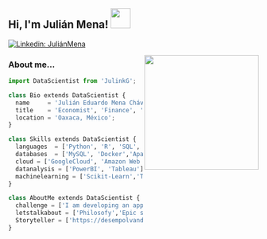 

<h2> Hi, I'm Julián Mena! <img src="https://media4.giphy.com/media/KY2ZMhnCxP008/200w.webp?cid=ecf05e47itvc6snzvx2lkpivlpkk9nm0ba93pyayalj9ghf2&rid=200w.webp&ct=g" width="40"></h2>

[![Linkedin: JuliánMena](https://img.shields.io/badge/-JuliánMena-blue?style=flat-square&logo=Linkedin&logoColor=white&link=https://www.linkedin.com/in/julianmenachavez/)](https://www.linkedin.com/in/julianmenachavez/)

<img align='right' src="https://media4.giphy.com/media/LmlBSpCbZTNfNoWrtb/giphy.gif" width="230">

### About me... 
```python
import DataScientist from 'JulinkG';

class Bio extends DataScientist {
  name     = 'Julián Eduardo Mena Chávez';
  title    = 'Economist', 'Finance', 'Data Scientist';
  location = 'Oaxaca, México';
}

class Skills extends DataScientist {
  languages  = ['Python', 'R', 'SQL', 'PHP'];
  databases  = ['MySQL', 'Docker','Apache Spark','Apache Hadoop'];
  cloud = ['GoogleCloud', 'Amazon Web Services'];
  datanalysis = ['PowerBI', 'Tableau'];
  machinelearning = ['Scikit-Learn','Tensorflow']
}

class AboutMe extends DataScientist {
  challenge = ['I am developing an app for the ONUDC which works with deep learning'];
  letstalkabout = ['Philosofy','Epic stories','Artificial Intelligence','Cosmic Horror'];
  Storyteller = ['https://desempolvandoletras.wixsite.com/portafoliodeautor']
}
```
